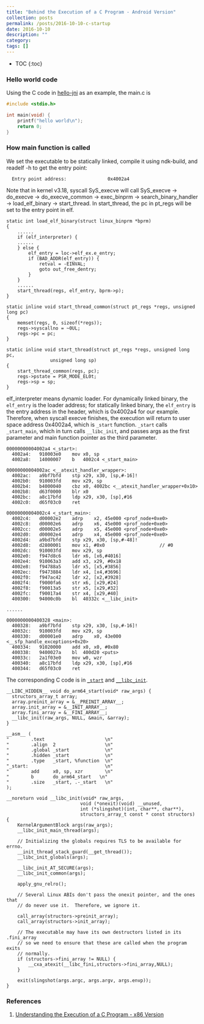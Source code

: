 ```yaml
---
title: "Behind the Execution of a C Program - Android Version"
collection: posts
permalink: /posts/2016-10-10-c-startup
date: 2016-10-10
description: ""
category: 
tags: []
---
```

* TOC
{:toc}

### Hello world code
Using the C code in [hello-jni](https://github.com/wenboshen/hello-jni) as an example, the main.c is
```c
#include <stdio.h>

int main(void) {
    printf("hello world\n");
    return 0;
}
```

### How main function is called

We set the executable to be statically linked, compile it using ndk-build, and readelf -h to get the entry point:
```
  Entry point address:               0x4002a4
```

Note that in kernel v3.18, syscall SyS_execve will call SyS_execve -> do_execve -> do_execve_common -> exec_binprm -> search_binary_handler -> load_elf_binary -> start_thread. In start_thread, the pc in pt_regs will be set to the entry point in elf.
```
static int load_elf_binary(struct linux_binprm *bprm)
{
	......
	if (elf_interpreter) {
	......
	} else {
		elf_entry = loc->elf_ex.e_entry;
		if (BAD_ADDR(elf_entry)) {
			retval = -EINVAL;
			goto out_free_dentry;
		}
	}
	......
	start_thread(regs, elf_entry, bprm->p);
}

static inline void start_thread_common(struct pt_regs *regs, unsigned long pc)
{
	memset(regs, 0, sizeof(*regs));
	regs->syscallno = ~0UL;
	regs->pc = pc;
}

static inline void start_thread(struct pt_regs *regs, unsigned long pc,
				unsigned long sp)
{
	start_thread_common(regs, pc);
	regs->pstate = PSR_MODE_EL0t;
	regs->sp = sp;
}
```

elf_interpreter means dynamic loader. For dynamically linked binary, the `elf_entry` is the loader address; for statically linked binary, the `elf_entry` is the entry address in the header, which is 0x4002a4 for our example. Therefore, when syscall execve finishes, the execution will return to user space address 0x4002a4, which is `_start` function. `_start` calls `_start_main`, which in turn calls `__libc_init`, and passes args as the first parameter and main function pointer as the third parameter.


```
00000000004002a4 <_start>:
  4002a4:	910003e0 	mov	x0, sp
  4002a8:	14000007 	b	4002c4 <_start_main>

00000000004002ac <__atexit_handler_wrapper>:
  4002ac:	a9bf7bfd 	stp	x29, x30, [sp,#-16]!
  4002b0:	910003fd 	mov	x29, sp
  4002b4:	b4000040 	cbz	x0, 4002bc <__atexit_handler_wrapper+0x10>
  4002b8:	d63f0000 	blr	x0
  4002bc:	a8c17bfd 	ldp	x29, x30, [sp],#16
  4002c0:	d65f03c0 	ret

00000000004002c4 <_start_main>:
  4002c4:	d00002e2 	adrp	x2, 45e000 <prof_node+0xe0>
  4002c8:	d00002e6 	adrp	x6, 45e000 <prof_node+0xe0>
  4002cc:	d00002e5 	adrp	x5, 45e000 <prof_node+0xe0>
  4002d0:	d00002e4 	adrp	x4, 45e000 <prof_node+0xe0>
  4002d4:	a9bd7bfd 	stp	x29, x30, [sp,#-48]!
  4002d8:	d2800001 	mov	x1, #0x0                   	// #0
  4002dc:	910003fd 	mov	x29, sp
  4002e0:	f947d8c6 	ldr	x6, [x6,#4016]
  4002e4:	910063a3 	add	x3, x29, #0x18
  4002e8:	f94788a5 	ldr	x5, [x5,#3856]
  4002ec:	f9473884 	ldr	x4, [x4,#3696]
  4002f0:	f947ac42 	ldr	x2, [x2,#3928]
  4002f4:	f9000fa6 	str	x6, [x29,#24]
  4002f8:	f90013a5 	str	x5, [x29,#32]
  4002fc:	f90017a4 	str	x4, [x29,#40]
  400300:	94000c0b 	bl	40332c <__libc_init>

......

0000000000400328 <main>:
  400328:	a9bf7bfd 	stp	x29, x30, [sp,#-16]!
  40032c:	910003fd 	mov	x29, sp
  400330:	d00001e0 	adrp	x0, 43e000 <__sfp_handle_exceptions+0x20>
  400334:	91020000 	add	x0, x0, #0x80
  400338:	9400027a 	bl	400d20 <puts>
  40033c:	2a1f03e0 	mov	w0, wzr
  400340:	a8c17bfd 	ldp	x29, x30, [sp],#16
  400344:	d65f03c0 	ret
```

The corresponding C code is in [`_start`](http://androidxref.com/8.0.0_r4/xref/bionic/libc/arch-arm64/bionic/crtbegin.c#62) and [`__libc_init`](http://androidxref.com/8.0.0_r4/xref/bionic/libc/bionic/libc_init_static.cpp#81).
```
__LIBC_HIDDEN__ void do_arm64_start(void* raw_args) {
  structors_array_t array;
  array.preinit_array = &__PREINIT_ARRAY__;
  array.init_array = &__INIT_ARRAY__;
  array.fini_array = &__FINI_ARRAY__;
  __libc_init(raw_args, NULL, &main, &array);
}

__asm__ (
"        .text                      \n"
"        .align  2                  \n"
"        .global _start             \n"
"        .hidden _start             \n"
"        .type   _start, %function  \n"
"_start:                            \n"
"        add     x0, sp, xzr        \n"
"        b       do_arm64_start   \n"
"        .size   _start, .-_start   \n"
);

__noreturn void __libc_init(void* raw_args,
                           void (*onexit)(void) __unused,
                           int (*slingshot)(int, char**, char**),
                           structors_array_t const * const structors) {
	KernelArgumentBlock args(raw_args);
	__libc_init_main_thread(args);
	
	// Initializing the globals requires TLS to be available for errno.
	__init_thread_stack_guard(__get_thread());
	__libc_init_globals(args);
	
	__libc_init_AT_SECURE(args);
	__libc_init_common(args);
	
	apply_gnu_relro();
	
	// Several Linux ABIs don't pass the onexit pointer, and the ones that
	// do never use it.  Therefore, we ignore it.
	
	call_array(structors->preinit_array);
	call_array(structors->init_array);
	
	// The executable may have its own destructors listed in its .fini_array
	// so we need to ensure that these are called when the program exits
	// normally.
	if (structors->fini_array != NULL) {
		__cxa_atexit(__libc_fini,structors->fini_array,NULL);
	}
	
	exit(slingshot(args.argc, args.argv, args.envp));
}
```

### References
1. [Understanding the Execution of a C Program - x86 Version](http://developeriq.in/articles/2012/jan/06/understanding-the-execution-of-a-c-program/)
